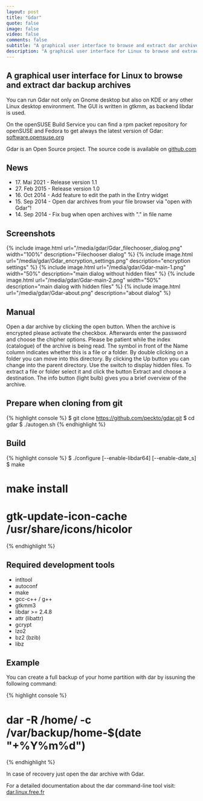```yaml
---
layout: post
title: "Gdar"
quote: false
image: false
video: false
comments: false
subtitle: "A graphical user interface to browse and extract dar archives"
description: "A graphical user interface for Linux to browse and extract dar backup archives. You can run Gdar not only on Gnome desktop but also on KDE or any other Linux desktop environment. The GUI is written in gtkmm, as backend libdar is used."
---
```


## A graphical user interface for Linux to browse and extract dar backup archives

You can run Gdar not only on Gnome desktop but also on KDE or any other Linux desktop environment. The GUI is written in gtkmm, as backend libdar is used.

On the openSUSE Build Service you can find a rpm packet repository for openSUSE and Fedora to get always the latest version of Gdar: [software.opensuse.org](https://software.opensuse.org/download.html?project=home:peckto&package=gdar)

Gdar is an Open Source project. The source code is available on [github.com](https://github.com/peckto/gdar)

## News 
- 17\. Mai 2021 - Release version 1.1
- 27\. Feb 2015 - Release version 1.0
- 16\. Oct 2014 - Add feature to edit the path in the Entry widget
- 15\. Sep 2014 - Open dar archives from your file browser via "open with Gdar"!
- 14\. Sep 2014 - Fix bug when open archives with "." in file name

## Screenshots

{% include image.html url="/media/gdar/Gdar_filechooser_dialog.png" width="100%" description="Filechooser dialog" %}
{% include image.html url="/media/gdar/Gdar_encryption_settings.png" description="encryption settings" %}
{% include image.html url="/media/gdar/Gdar-main-1.png"  width="50%" description="main dialog without hidden files" %}
{% include image.html url="/media/gdar/Gdar-main-2.png"  width="50%" description="main dialog with hidden files" %}
{% include image.html url="/media/gdar/Gdar-about.png" description="about dialog" %}

## Manual
Open a dar archive by clicking the open button.
When the archive is encrypted please activate the checkbox.
Afterwards enter the password and choose the chipher options.
Please be patient while the index (catalogue) of the archive is being read.
The symbol in front of the Name column indicates whether this is a file or a folder.
By double clicking on a folder you can move into this directory.
By clicking the Up button you can change into the parent directory.
Use the switch to display hidden files.
To extract a file or folder select it and click the button Extract and choose a destination.
The info button (light bulb) gives you a brief overview of the archive.

## Prepare when cloning from git
{% highlight console %}
$ git clone https://github.com/peckto/gdar.git
$ cd gdar
$ ./autogen.sh
{% endhighlight %}

## Build
{% highlight console %}
$ ./configure [--enable-libdar64] [--enable-date_s]
$ make
# make install
# gtk-update-icon-cache /usr/share/icons/hicolor
{% endhighlight %}

## Required development tools
- intltool
- autoconf
- make
- gcc-c++ / g++
- gtkmm3
- libdar >= 2.4.8
- attr (libattr)
- gcrypt
- lzo2
- bz2 (bzib)
- libz

## Example
You can create a full backup of your home partition with dar by issuning the following command:

{% highlight console %}
# dar -R /home/ -c /var/backup/home-$(date "+%Y%m%d") 
{% endhighlight %}

In case of recovery just open the dar archive with Gdar.

For a detailed documentation about the dar command-line tool visit:
[dar.linux.free.fr](http://dar.linux.free.fr/doc/Tutorial.html)

